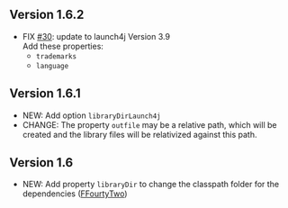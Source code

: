 ## Version 1.6.2
- FIX [#30](../../issues/30): update to launch4j Version 3.9  
Add these properties:
  - `trademarks`
  - `language`

## Version 1.6.1
- NEW: Add option `libraryDirLaunch4j`
- CHANGE: The property `outfile` may be a relative path, which will be created and the library files will be relativized against this path.

## Version 1.6
- NEW: Add property `libraryDir` to change the classpath folder for the dependencies 
([FFourtyTwo](//github.com/FFourtyTwo))
